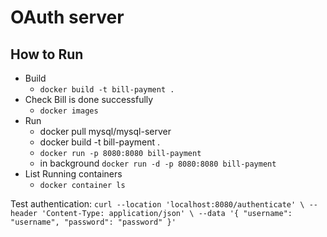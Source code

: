 # OAuth server
## How to Run
* Build 
  * `docker build -t bill-payment .`
* Check Bill is done successfully
  * `docker images`
* Run
  * docker pull mysql/mysql-server
  * docker build -t bill-payment .
  * `docker run -p 8080:8080 bill-payment` 
  * in background `docker run -d -p 8080:8080 bill-payment`
* List Running containers
  * `docker container ls` 


Test authentication:
`curl --location 'localhost:8080/authenticate' \
--header 'Content-Type: application/json' \
--data '{
"username": "username",
"password": "password"
}'`
